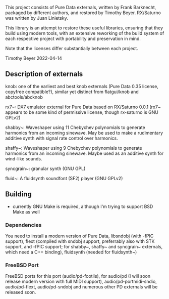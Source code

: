 This project consists of Pure Data externals, written by Frank Barknecht,
packaged by different authors, and restored by Timothy Beyer.  RX/Saturno was
written by Juan Linietsky.

This library is an attempt to restore these useful libraries, ensuring that
they build using modern tools, with an extensive reworking of the build system
of each respective project with portability and preservation in mind.

Note that the licenses differ substantially between each project.

Timothy Beyer 2022-04-14

## Description of externals

knob: one of the earliest and best knob externals (Pure Data 0.35 license,
copyfree compatible?), similar yet distinct from flatgui/knob and
abctools/abcknob

rx7~: DX7 emulator external for Pure Data based on RX/Saturno 0.0.1 (rx7~
appears to be some kind of permissive license, though rx-saturno is GNU GPLv2)

shabby~: Waveshaper using 11 Chebychev polynomials to generate harmonics from
an incoming sinewave.  May be used to make a rudimentary additive synth with
signal rate control over harmonics.

shaffy~: Waveshaper using 9 Chebychev polynomials to generate harmonics from an
incoming sinewave.  Maybe used as an additive synth for wind-like sounds.

syncgrain~: granular synth (GNU GPL)

fluid~: A fluidsynth soundfont (SF2) player (GNU GPLv2)

## Building

  *  currently GNU Make is required, although I'm trying to support BSD Make as well

### Dependencies

You need to install a modern version of Pure Data, libsndobj (with -fPIC
support), flext (compiled with sndobj support, preferrably also with STK
support, and -fPIC support; for shabby~, shaffy~ and syncgrain~ externals,
which need a C++ binding), fluidsynth (needed for fluidsynth~)

### FreeBSD Port

FreeBSD ports for this port (audio/pd-footils), for audio/pd (I will soon
release modern version with full MIDI support), audio/pd-portmidi-sndio,
audio/pd-flext, audio/pd-sndobj and numerous other PD externals will be
released soon.
